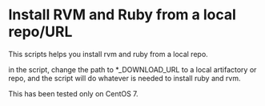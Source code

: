 # Install RVM and Ruby from a local repo/URL

This scripts helps you install rvm and ruby from a local repo. 

in the script, change the path to *_DOWNLOAD_URL to a local artifactory or repo, and the script will do whatever is needed to install ruby and rvm. 

This has been tested only on CentOS 7. 
